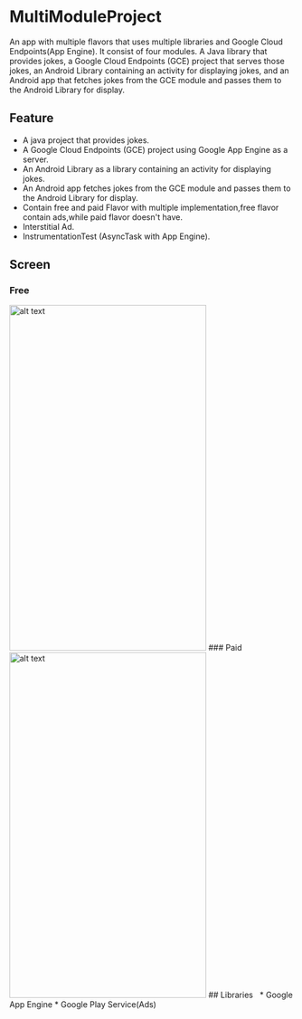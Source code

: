 # MultiModuleProject

An app with multiple flavors that uses multiple libraries and Google Cloud Endpoints(App Engine). It consist of four modules. A Java library that provides jokes, a Google Cloud Endpoints (GCE) project that serves those jokes, an Android Library containing an activity for displaying jokes, and an Android app that fetches jokes from the GCE module and passes them to the Android Library for display.

## Feature
* A java project that provides jokes.
* A Google Cloud Endpoints (GCE) project using Google App Engine as a server.
* An Android Library as a library containing an activity for displaying jokes.
* An Android app fetches jokes from the GCE module and passes them to the Android Library for display.
* Contain free and paid Flavor with multiple implementation,free flavor contain ads,while paid flavor doesn't have.
* Interstitial Ad.
* InstrumentationTest (AsyncTask with App Engine).
## Screen  
### Free
<img src="../master/read_me_pictures/free.gif" alt="alt text" width="348" height="611">
### Paid
<img src="../master/read_me_pictures/paid.gif" alt="alt text" width="348" height="611">
## Libraries  
* Google App Engine
* Google Play Service(Ads)
